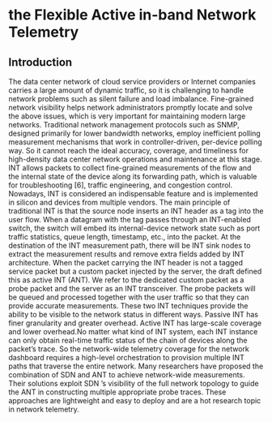 # the Flexible Active in-band Network Telemetry
## Introduction
The data center network of cloud service providers or Internet companies carries a large amount of dynamic traffic, so it is challenging to handle network problems such as silent failure and load imbalance. Fine-grained network visibility helps network administrators promptly locate and solve the above issues, which is very important for maintaining modern large networks. Traditional network management protocols such as SNMP, designed primarily for lower bandwidth networks, employ inefficient polling measurement mechanisms that work in controller-driven, per-device polling way. So it cannot reach the ideal accuracy, coverage, and timeliness for high-density data center network operations and maintenance at this stage. INT allows packets to collect fine-grained measurements of the flow and the internal state of the device along its forwarding path, which is valuable for troubleshooting [6], traffic engineering, and congestion control. Nowadays, INT is considered an indispensable feature and is implemented in silicon and devices from multiple vendors. The main principle of traditional INT is that the source node inserts an INT header as a tag into the user flow. When a datagram with the tag passes through an INT-enabled switch, the switch will embed its internal-device network state such as port traffic statistics, queue length, timestamp, etc., into the packet. At the destination of the INT measurement path, there will be INT sink nodes to extract the measurement results and remove extra fields added by INT architecture. When the packet carrying the INT header is not a tagged service packet but a custom packet injected by the server, the draft defined this as active INT (ANT). We refer to the dedicated custom packet as a probe packet and the server as an INT transceiver. The probe packets will be queued and processed together with the user traffic so that they can provide accurate measurements. 
These two INT techniques provide the ability to be visible to the network status in different ways. Passive INT has finer granularity and greater overhead. Active INT has large-scale coverage and lower overhead.No matter what kind of INT system, each INT instance can only obtain real-time traffic status of the chain of devices along the packet’s trace. So the network-wide telemetry coverage for the network dashboard requires a high-level orchestration to provision multiple INT paths that traverse the entire network. Many researchers have proposed the combination of SDN and ANT to achieve network-wide measurements. Their solutions exploit SDN ’s visibility of the full network topology to guide the ANT in constructing multiple appropriate probe traces. These approaches are lightweight and easy to deploy and are a hot research topic in network telemetry.
